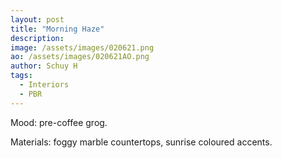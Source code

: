 ```yaml
---
layout: post
title: "Morning Haze"
description: 
image: /assets/images/020621.png
ao: /assets/images/020621AO.png
author: Schuy H
tags: 
  - Interiors
  - PBR
--- 
```


Mood: pre-coffee grog. 

Materials: foggy marble countertops, sunrise coloured accents. 

<!--- Image examples: secondary, full width

![Placeholder](/assets/images/171208.jpeg)

![Placeholder](/assets/images/171208.jpeg#full) 

---> 